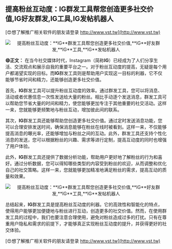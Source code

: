## **提高粉丝互动度：**IG**群发工具帮您创造更多社交价值,**IG**好友群发,**IG**工具,**IG**发帖机器人**

[😍想了解推广相关软件的朋友请登录 http://www.vst.tw](http://www.vst.tw)

 <center><img src="https://vst.tw/MP4/tuiguang/png/2.png" alt="提高粉丝互动度：**IG**群发工具帮您创造更多社交价值,**IG**好友群发,**IG**工具,**IG**发帖机器人"></center>

**😄正文：**
在当今社交媒体时代，Instagram（简称**IG**）已经成为了人们分享生活、交流观点和展示自我的重要平台之一。对于粉丝互动度的提高，无疑是每个用户都渴望实现的目标。而**IG**群发工具则是帮助用户实现这一目标的利器，它不仅能够节省时间和精力，还能够创造更多社交价值。

首先，**IG**群发工具可以提升粉丝互动度的效率。通过群发工具，您可以将消息、活动或者优惠信息一次性发送给大量的粉丝。相比手动逐个发送消息，群发工具可以帮助您节省大量的时间和精力，使您能够更加专注于其他重要的社交活动。这样一来，您就能够更频繁地与粉丝互动，增加彼此间的联系。

其次，**IG**群发工具还能够帮助您创造更多社交价值。通过定时发送消息功能，您可以合理安排发送时间，确保消息能够在粉丝在线时被看到。这样一来，不仅能够提高消息的曝光率，还能够增加与粉丝之间的互动。此外，群发工具还支持个性化消息的发送，您可以根据粉丝的兴趣、需求等进行定制，提高互动度的同时也增强了用户体验。

此外，**IG**群发工具还提供了数据分析功能，帮助用户更好地了解粉丝的行为和喜好。通过分析数据，您可以得知哪些类型的内容受到粉丝的欢迎，从而调整和优化自己的社交策略。这样一来，您就能够更加精准地满足粉丝的需求，提高互动的质量和效果。

 <center><img src="https://vst.tw/MP4/tuiguang/png/4.png" alt="提高粉丝互动度：**IG**群发工具帮您创造更多社交价值,**IG**好友群发,**IG**工具,**IG**发帖机器人"></center>

总结起来，**IG**群发工具是提高粉丝互动度的利器。它的高效性和智能化的特点，使得用户能够更加便捷地与粉丝进行互动，创造更多的社交价值。然而，在使用群发工具的过程中，我们也要注意合理使用，避免对粉丝造成过多的打扰。只有在尊重用户隐私和需求的前提下，才能够真正实现粉丝互动度的提升，并获得更好的社交体验。

[😍想了解推广相关软件的朋友请登录 http://www.vst.tw](http://www.vst.tw)



